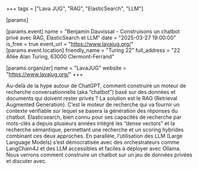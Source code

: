 +++
tags = ["Lava JUG", "RAG", "ElasticSearch", "LLM"]

[params]

[params.event]
name = "Benjamin Dauvissat - Construisons un chatbot privé avec RAG, ElasticSearch et LLM"
date = "2025-03-27 19:00:00"
is_free = true
event_url = "https://www.lavajug.org/"
[params.event.location]
friendly_name = "Turing 22"
full_address = "22 Allée Alan Turing, 63000 Clermont-Ferrand"

[params.organizer]
name = "LavaJUG"
website = "https://www.lavajug.org/"
+++

Au-delà de la hype autour de ChatGPT, comment construire un moteur de recherche conversationnelle (aka “chatbot”) basé sur des données et documents qui doivent rester privés ? La solution est le RAG (Retrieval Augmented Generation). C’est le moteur de recherche qui va fournir un contexte vérifiable sur lequel se basera la génération des réponses du chatbot. Elasticsearch, bien connu pour ses capacités de recherche par mots-clés a depuis plusieurs années intégré les “dense vectors” et la recherche sémantique, permettant une recherche et un scoring hybrides combinant ces deux approches. En parallèle, l’utilisation des LLM (Large Language Models) s’est démocratisée avec des orchestrateurs comme LangChain4J et des LLM accessibles et faciles à déployer avec Ollama. Nous verrons comment construire un chatbot sur un jeu de données privées et discuter avec.
